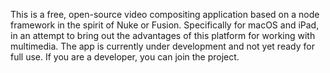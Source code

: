 This is a free, open-source video compositing application based on a node framework in the spirit of Nuke or Fusion. Specifically for macOS and iPad, in an attempt to bring out the advantages of this platform for working with multimedia. The app is currently under development and not yet ready for full use. If you are a developer, you can join the project.

